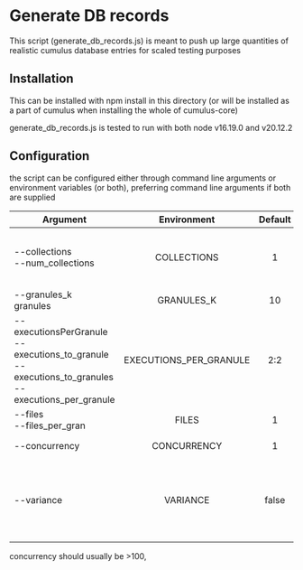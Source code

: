 # Generate DB records

This script (generate_db_records.js) is meant to push up large quantities of realistic cumulus database entries for scaled testing purposes

## Installation
This can be installed with npm install in this directory (or will be installed as a part of cumulus when installing the whole of cumulus-core)

generate_db_records.js is tested to run with both node v16.19.0 and v20.12.2

## Configuration
the script can be configured either through command line arguments or environment variables (or both), preferring command line arguments if both are supplied

| Argument    | Environment | Default | Description | 
| --- | :----: | :----: | ---: |
| --collections <br> --num_collections | COLLECTIONS | 1 | number of collections. number of granules will be <br> for *each* collection, not divided among them |
| --granules_k <br> granules| GRANULES_K | 10 | number of granules, in thousands |
| --executionsPerGranule <br> --executions_to_granule <br> --executions_to_granules <br> --executions_per_granule | EXECUTIONS_PER_GRANULE | 2:2 | number of executions *x* per <br> batch of granules *g* in format 'x:g' <br> \<executionsPerBatch>:\<granulesPerBatch> |
| --files <br> --files_per_gran | FILES | 1 | number of files per granule |
| --concurrency | CONCURRENCY | 1 | how many threads of parallelization |
| --variance | VARIANCE |  false | randomize executions and granules per batch, <br> adding up to 6 granules and or executions to a given batch |

concurrency should usually be >100, 